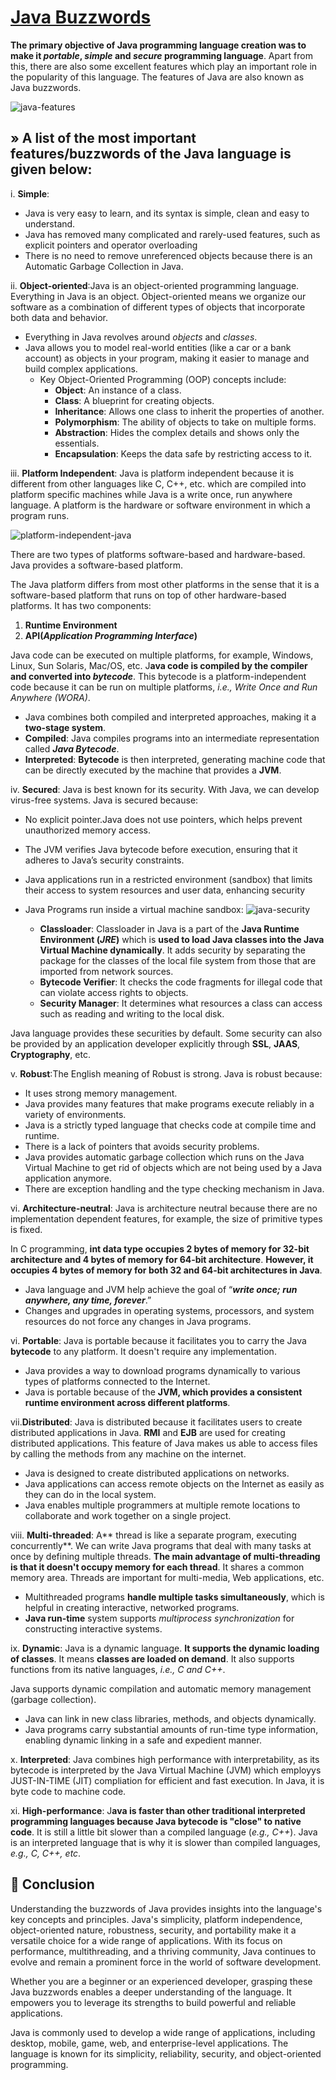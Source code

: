 # [Java Buzzwords](https://www.javaguides.net/2018/10/java-buzzwords-or-features-of-java.html)

**The primary objective of Java programming language creation was to make it *portable*, *simple* and *secure* programming language**. Apart from this, there are also some excellent features which play an important role in the popularity of this language. The features of Java are also known as Java buzzwords.

![java-features](https://github.com/user-attachments/assets/19bf79d6-c88b-47e8-8b1f-260bf422f753)

## » A list of the most important features/buzzwords of the Java language is given below:

i. **Simple**: 

* Java is very easy to learn, and its syntax is simple, clean and easy to understand. 
* Java has removed many complicated and rarely-used features, such as explicit pointers and operator overloading
* There is no need to remove unreferenced objects because there is an Automatic Garbage Collection in Java.

ii. **Object-oriented**:Java is an object-oriented programming language. Everything in Java is an object. Object-oriented means we organize our software as a combination of different types of objects that incorporate both data and behavior.

* Everything in Java revolves around *objects* and *classes*.
* Java allows you to model real-world entities (like a car or a bank account) as objects in your program, making it easier to manage and build complex applications.
    * Key Object-Oriented Programming (OOP) concepts include:
        * **Object**: An instance of a class.
        * **Class**: A blueprint for creating objects.
        * **Inheritance**: Allows one class to inherit the properties of another.
        * **Polymorphism**: The ability of objects to take on multiple forms.
        * **Abstraction**: Hides the complex details and shows only the essentials.
        * **Encapsulation**: Keeps the data safe by restricting access to it.

iii. **Platform Independent**: Java is platform independent because it is different from other languages like C, C++, etc. which are compiled into platform specific machines while Java is a write once, run anywhere language. A platform is the hardware or software environment in which a program runs.

![platform-independent-java](https://github.com/user-attachments/assets/3c5296e1-894d-402b-b33c-fc6b1bfd81bf)

There are two types of platforms software-based and hardware-based. Java provides a software-based platform.

The Java platform differs from most other platforms in the sense that it is a software-based platform that runs on top of other hardware-based platforms. It has two components:

1. **Runtime Environment**
2. **API(*Application Programming Interface*)**

Java code can be executed on multiple platforms, for example, Windows, Linux, Sun Solaris, Mac/OS, etc. J**ava code is compiled by the compiler and converted into *bytecode***. This bytecode is a platform-independent code because it can be run on multiple platforms, *i.e., Write Once and Run Anywhere (WORA)*.

* Java combines both compiled and interpreted approaches, making it a **two-stage system**.
* **Compiled**: Java compiles programs into an intermediate representation called ***Java Bytecode***.
* **Interpreted**: **Bytecode** is then interpreted, generating machine code that can be directly executed by the machine that provides a **JVM**.

iv. **Secured**: Java is best known for its security. With Java, we can develop virus-free systems. Java is secured because:

* No explicit pointer.Java does not use pointers, which helps prevent unauthorized memory access. 
* The JVM verifies Java bytecode before execution, ensuring that it adheres to Java’s security constraints. 
* Java applications run in a restricted environment (sandbox) that limits their access to system resources and user data, enhancing security
* Java Programs run inside a virtual machine sandbox: 
  ![java-security](https://github.com/user-attachments/assets/4a1eb95d-6c5d-4df3-a576-ff4512267c3b)

   * **Classloader**: Classloader in Java is a part of the **Java Runtime Environment (*JRE*)** which is **used to load Java classes into the Java Virtual Machine dynamically**. It adds security by separating the package for the classes of the local file system from those that are imported from network sources.
    * **Bytecode Verifier**: It checks the code fragments for illegal code that can violate access rights to objects.
    * **Security Manager**: It determines what resources a class can access such as reading and writing to the local disk.

Java language provides these securities by default. Some security can also be provided by an application developer explicitly through **SSL**, **JAAS**, **Cryptography**, etc.

v. **Robust**:The English meaning of Robust is strong. Java is robust because:

* It uses strong memory management.
* Java provides many features that make programs execute reliably in a variety of environments.
* Java is a strictly typed language that checks code at compile time and runtime.
* There is a lack of pointers that avoids security problems.
* Java provides automatic garbage collection which runs on the Java Virtual Machine to get rid of objects which are not being used by a Java application anymore.
* There are exception handling and the type checking mechanism in Java. 

vi. **Architecture-neutral**: Java is architecture neutral because there are no implementation dependent features, for example, the size of primitive types is fixed.

In C programming, **int data type occupies 2 bytes of memory for 32-bit architecture and 4 bytes of memory for 64-bit architecture**. **However, it occupies 4 bytes of memory for both 32 and 64-bit architectures in Java**.

* Java language and JVM help achieve the goal of “***write once; run anywhere, any time, forever***.”
* Changes and upgrades in operating systems, processors, and system resources do not force any changes in Java programs.

vi. **Portable**: Java is portable because it facilitates you to carry the Java **bytecode** to any platform. It doesn't require any implementation.

* Java provides a way to download programs dynamically to various types of platforms connected to the Internet.
* Java is portable because of the **JVM, which provides a consistent runtime environment across different platforms**.

vii.**Distributed**: Java is distributed because it facilitates users to create distributed applications in Java. **RMI** and **EJB** are used for creating distributed applications. This feature of Java makes us able to access files by calling the methods from any machine on the internet.

* Java is designed to create distributed applications on networks.
* Java applications can access remote objects on the Internet as easily as they can do in the local system.
* Java enables multiple programmers at multiple remote locations to collaborate and work together on a single project.

viii. **Multi-threaded**: 
A** thread is like a separate program, executing concurrently**. We can write Java programs that deal with many tasks at once by defining multiple threads. **The main advantage of multi-threading is that it doesn't occupy memory for each thread**. It shares a common memory area. Threads are important for multi-media, Web applications, etc.

* Multithreaded programs **handle multiple tasks simultaneously**, which is helpful in creating interactive, networked programs.
* **Java run-time** system supports *multiprocess synchronization* for constructing interactive systems.

ix. **Dynamic**: Java is a dynamic language. **It supports the dynamic loading of classes**. It means **classes are loaded on demand**. It also supports functions from its native languages, *i.e., C and C++*.

Java supports dynamic compilation and automatic memory management (garbage collection).

* Java can link in new class libraries, methods, and objects dynamically.
* Java programs carry substantial amounts of run-time type information, enabling dynamic linking in a safe and expedient manner.

x. **Interpreted**: Java combines high performance with interpretability, as its bytecode is interpreted by the Java Virtual Machine (JVM) which employys JUST-IN-TIME (JIT) compliation for efficient and fast execution. In Java, it is byte code to machine code.

xi. **High-performance**: J**ava is faster than other traditional interpreted programming languages because Java bytecode is "close" to native code**. It is still a little bit slower than a compiled language (*e.g., C++*). Java is an interpreted language that is why it is slower than compiled languages, *e.g., C, C++, etc*.

## 🔖 Conclusion
Understanding the buzzwords of Java provides insights into the language's key concepts and principles. Java's simplicity, platform independence, object-oriented nature, robustness, security, and portability make it a versatile choice for a wide range of applications. With its focus on performance, multithreading, and a thriving community, Java continues to evolve and remain a prominent force in the world of software development.

Whether you are a beginner or an experienced developer, grasping these Java buzzwords enables a deeper understanding of the language. It empowers you to leverage its strengths to build powerful and reliable applications.

Java is commonly used to develop a wide range of applications, including desktop, mobile, game, web, and enterprise-level applications. The language is known for its simplicity, reliability, security, and object-oriented programming.
